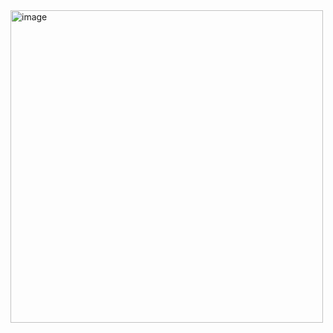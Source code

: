 <img width="500" alt="image" src="https://github.com/CodeByVaishnaviRaut/Python-Basic/assets/160324454/ca214553-3a76-41f3-8d37-9f228bdd08d9">
